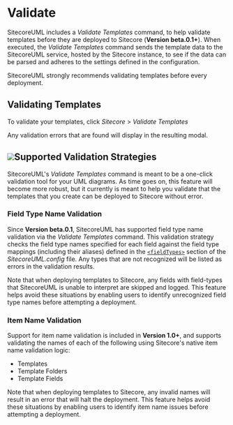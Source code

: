 # Validate

SitecoreUML includes a _Validate Templates_ command, to help validate templates before they are deployed to Sitecore \(**Version beta.0.1+**\). When executed, the _Validate Templates_ command sends the template data to the SitecoreUML service, hosted by the Sitecore instance, to see if the data can be parsed and adheres to the settings defined in the configuration.

SitecoreUML strongly recommends validating templates before every deployment.

## Validating Templates

To validate your templates, click _Sitecore_ &gt; _Validate Templates_

Any validation errors that are found will display in the resulting modal.

## ![](https://github.com/zkniebel/SitecoreUML/blob/master/assets/StarUML-Validate.png?raw=true)Supported Validation Strategies

SitecoreUML's _Validate Templates_ command is meant to be a one-click validation tool for your UML diagrams. As time goes on, this feature will become more robust, but it currently is meant to help you validate that the templates that you create can be deployed to Sitecore without error.

### Field Type Name Validation

Since **Version beta.0.1**, SitecoreUML has supported field type name validation via the _Validate Templates_ command. This validation strategy checks the field type names specified for each field against the field type mappings \(including their aliases\) defined in the [`<fieldTypes>`](//guide/sitecore-configuration.md#fieldtypes) section of the _SitecoreUML.config_ file. Any types that are not recognized will be listed as errors in the validation results.

Note that when deploying templates to Sitecore, any fields with field-types that SitecoreUML is unable to interpret are skipped and logged. This feature helps avoid these situations by enabling users to identify unrecognized field type names before attempting a deployment.

### Item Name Validation

Support for item name validation is included in **Version 1.0+**, and supports validating the names of each of the following using Sitecore's native item name validation logic:

* Templates
* Template Folders
* Template Fields

Note that when deploying templates to Sitecore, any invalid names will result in an error that will halt the deployment. This feature helps avoid these situations by enabling users to identify item name issues before attempting a deployment.



